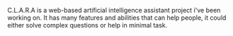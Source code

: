 C.L.A.R.A is a web-based artificial intelligence assistant project i've been working on. It has many features and abilities that can help people, it could either solve complex
questions or help in minimal task.
